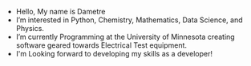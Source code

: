 -  Hello, My name is Dametre
-  I’m interested in Python, Chemistry, Mathematics,  Data Science, and Physics.
-  I’m currently Programming at the University of Minnesota creating software geared towards Electrical Test equipment.
-  I'm Looking forward to developing my skills as a developer!


<!---
Damthun/Damthun is a ✨ special ✨ repository because its `README.md` (this file) appears on your GitHub profile.
You can click the Preview link to take a look at your changes.
--->
